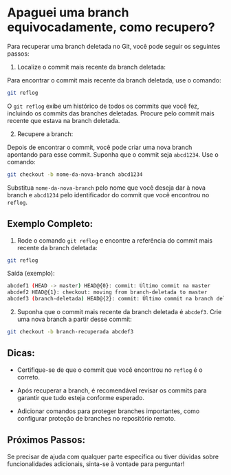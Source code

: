 # Apaguei uma branch equivocadamente, como recupero?

Para recuperar uma branch deletada no Git, você pode seguir os seguintes passos:

1. Localize o commit mais recente da branch deletada:

Para encontrar o commit mais recente da branch deletada, use o comando:

```bash
git reflog
```

O `git reflog` exibe um histórico de todos os commits que você fez, incluindo os commits das branches deletadas. Procure pelo commit mais recente que estava na branch deletada.

2. Recupere a branch:

Depois de encontrar o commit, você pode criar uma nova branch apontando para esse commit. Suponha que o commit seja `abcd1234`. Use o comando:

```bash
git checkout -b nome-da-nova-branch abcd1234
```

Substitua `nome-da-nova-branch` pelo nome que você deseja dar à nova branch e `abcd1234` pelo identificador do commit que você encontrou no `reflog`.

## Exemplo Completo:

1. Rode o comando `git reflog` e encontre a referência do commit mais recente da branch deletada:

```bash
git reflog
```

Saída (exemplo):

```bash
abcdef1 (HEAD -> master) HEAD@{0}: commit: Último commit na master
abcdef2 HEAD@{1}: checkout: moving from branch-deletada to master
abcdef3 (branch-deletada) HEAD@{2}: commit: Último commit na branch deletada
```

2. Suponha que o commit mais recente da branch deletada é `abcdef3`. Crie uma nova branch a partir desse commit:

```bash
git checkout -b branch-recuperada abcdef3
```

## Dicas:

- Certifique-se de que o commit que você encontrou no `reflog` é o correto.

- Após recuperar a branch, é recomendável revisar os commits para garantir que tudo esteja conforme esperado.

- Adicionar comandos para proteger branches importantes, como configurar proteção de branches no repositório remoto.

## Próximos Passos:

Se precisar de ajuda com qualquer parte específica ou tiver dúvidas sobre funcionalidades adicionais, sinta-se à vontade para perguntar!


